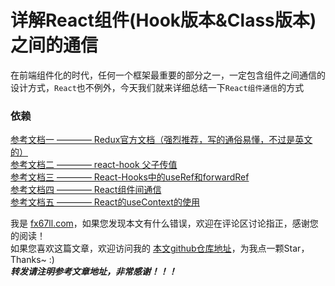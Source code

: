 # 详解React组件(Hook版本&Class版本)之间的通信  

在前端组件化的时代，任何一个框架最重要的部分之一，一定包含组件之间通信的设计方式，`React`也不例外，今天我们就来详细总结一下`React组件通信`的方式  

### 依赖


[参考文档一 ———— Redux官方文档（强烈推荐，写的通俗易懂，不过是英文的）](https://redux.js.org/usage/configuring-your-store)  
[参考文档二 ———— react-hook 父子传值](https://www.jianshu.com/p/f782386e431e)  
[参考文档三 ———— React-Hooks中的useRef和forwardRef](https://juejin.cn/post/6882918232978620423)  
[参考文档四 ———— React组件间通信](https://juejin.cn/post/6844903828945387528)  
[参考文档五 ———— React的useContext的使用](https://juejin.cn/post/6896353934525497357)  


我是 [fx67ll.com](https://fx67ll.com)，如果您发现本文有什么错误，欢迎在评论区讨论指正，感谢您的阅读！  
如果您喜欢这篇文章，欢迎访问我的 [本文github仓库地址]()，为我点一颗Star，Thanks~ :)  
***转发请注明参考文章地址，非常感谢！！！***